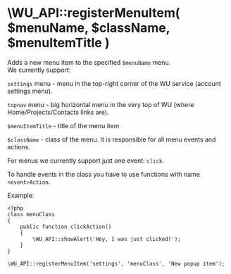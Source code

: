 \WU_API::registerMenuItem( $menuName, $className, $menuItemTitle )
===

Adds a new menu item to the specified `$menuName` menu.  
We currently support:

`settings` menu - menu in the top-right corner of the WU service (account settings menu).

`topnav` menu - big horizontal menu in the very top of WU (where Home/Projects/Contacts links are).

`$menuItemTitle` - title of the menu item

`$className` - class of the menu. It is responsible for all menu events and actions.

For menus we currently support just one event: `click`.

To handle events in the class you have to use functions with name `<event>Action`.

Example:

```
<?php
class menuClass
{
    public function clickAction()
	{
		\WU_API::showAlert('Hey, I was just clicked!');
	}
}

\WU_API::registerMenuItem('settings', 'menuClass', 'New popup item');
```
